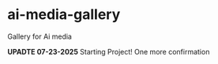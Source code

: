 # ai-media-gallery
Gallery for Ai media

**UPADTE 07-23-2025**
Starting Project!
One more confirmation
